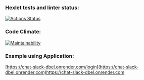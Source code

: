 ### Hexlet tests and linter status:
[![Actions Status](https://github.com/IVANn84/frontend-project-12/actions/workflows/hexlet-check.yml/badge.svg)](https://github.com/IVANn84/frontend-project-12/actions)

### Code Climate:
[![Maintainability](https://api.codeclimate.com/v1/badges/a761f1869fa461dcc5b4/maintainability)](https://codeclimate.com/github/IVANn84/frontend-project-12/maintainability)

### Example using Application:
[https://chat-slack-dbel.onrender.com/login](https://chat-slack-dbel.onrender.com)https://chat-slack-dbel.onrender.com
